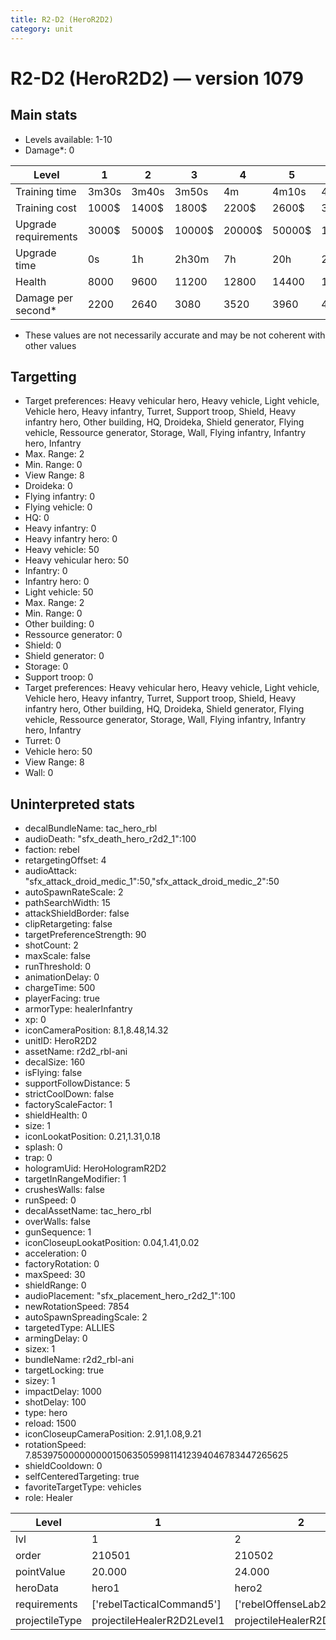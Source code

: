 ```yaml
---
title: R2-D2 (HeroR2D2)
category: unit
---
```


# R2-D2 (HeroR2D2) — version 1079

## Main stats

  * Levels available: 1-10
  * Damage*: 0

|Level               |1    |2    |3     |4     |5     |6      |7      |8      |9       |10      |
|--------------------|-----|-----|------|------|------|-------|-------|-------|--------|--------|
|Training time       |3m30s|3m40s|3m50s |4m    |4m10s |4m20s  |4m30s  |9m20s  |9m40s   |10m     |
|Training cost       |1000$|1400$|1800$ |2200$ |2600$ |3000$  |3400$  |4000$  |4200$   |4600$   |
|Upgrade requirements|3000$|5000$|10000$|20000$|50000$|135000$|225000$|450000$|1500000$|2500000$|
|Upgrade time        |0s   |1h   |2h30m |7h    |20h   |2d12h  |4d     |6d     |1w1d    |1w5d    |
|Health              |8000 |9600 |11200 |12800 |14400 |16000  |17600  |19200  |20800   |24000   |
|Damage per second*  |2200 |2640 |3080  |3520  |3960  |4400   |4840   |5280   |5720    |6600    |

* These values are not necessarily accurate and may be not coherent with other values

## Targetting

  * Target preferences: Heavy vehicular hero, Heavy vehicle, Light vehicle, Vehicle hero, Heavy infantry, Turret, Support troop, Shield, Heavy infantry hero, Other building, HQ, Droideka, Shield generator, Flying vehicle, Ressource generator, Storage, Wall, Flying infantry, Infantry hero, Infantry
  * Max. Range: 2
  * Min. Range: 0
  * View Range: 8
  * Droideka: 0
  * Flying infantry: 0
  * Flying vehicle: 0
  * HQ: 0
  * Heavy infantry: 0
  * Heavy infantry hero: 0
  * Heavy vehicle: 50
  * Heavy vehicular hero: 50
  * Infantry: 0
  * Infantry hero: 0
  * Light vehicle: 50
  * Max. Range: 2
  * Min. Range: 0
  * Other building: 0
  * Ressource generator: 0
  * Shield: 0
  * Shield generator: 0
  * Storage: 0
  * Support troop: 0
  * Target preferences: Heavy vehicular hero, Heavy vehicle, Light vehicle, Vehicle hero, Heavy infantry, Turret, Support troop, Shield, Heavy infantry hero, Other building, HQ, Droideka, Shield generator, Flying vehicle, Ressource generator, Storage, Wall, Flying infantry, Infantry hero, Infantry
  * Turret: 0
  * Vehicle hero: 50
  * View Range: 8
  * Wall: 0

## Uninterpreted stats

  * decalBundleName: tac_hero_rbl
  * audioDeath: "sfx_death_hero_r2d2_1":100
  * faction: rebel
  * retargetingOffset: 4
  * audioAttack: "sfx_attack_droid_medic_1":50,"sfx_attack_droid_medic_2":50
  * autoSpawnRateScale: 2
  * pathSearchWidth: 15
  * attackShieldBorder: false
  * clipRetargeting: false
  * targetPreferenceStrength: 90
  * shotCount: 2
  * maxScale: false
  * runThreshold: 0
  * animationDelay: 0
  * chargeTime: 500
  * playerFacing: true
  * armorType: healerInfantry
  * xp: 0
  * iconCameraPosition: 8.1,8.48,14.32
  * unitID: HeroR2D2
  * assetName: r2d2_rbl-ani
  * decalSize: 160
  * isFlying: false
  * supportFollowDistance: 5
  * strictCoolDown: false
  * factoryScaleFactor: 1
  * shieldHealth: 0
  * size: 1
  * iconLookatPosition: 0.21,1.31,0.18
  * splash: 0
  * trap: 0
  * hologramUid: HeroHologramR2D2
  * targetInRangeModifier: 1
  * crushesWalls: false
  * runSpeed: 0
  * decalAssetName: tac_hero_rbl
  * overWalls: false
  * gunSequence: 1
  * iconCloseupLookatPosition: 0.04,1.41,0.02
  * acceleration: 0
  * factoryRotation: 0
  * maxSpeed: 30
  * shieldRange: 0
  * audioPlacement: "sfx_placement_hero_r2d2_1":100
  * newRotationSpeed: 7854
  * autoSpawnSpreadingScale: 2
  * targetedType: ALLIES
  * armingDelay: 0
  * sizex: 1
  * bundleName: r2d2_rbl-ani
  * targetLocking: true
  * sizey: 1
  * impactDelay: 1000
  * shotDelay: 100
  * type: hero
  * reload: 1500
  * iconCloseupCameraPosition: 2.91,1.08,9.21
  * rotationSpeed: 7.8539750000000001506350599811412394046783447265625
  * shieldCooldown: 0
  * selfCenteredTargeting: true
  * favoriteTargetType: vehicles
  * role: Healer

|Level         |1                         |2                         |3                         |4                         |5                         |6                         |7                         |8                         |9                         |10                         |
|--------------|--------------------------|--------------------------|--------------------------|--------------------------|--------------------------|--------------------------|--------------------------|--------------------------|--------------------------|---------------------------|
|lvl           |1                         |2                         |3                         |4                         |5                         |6                         |7                         |8                         |9                         |10                         |
|order         |210501                    |210502                    |210503                    |210504                    |210505                    |210506                    |210507                    |210508                    |210509                    |210510                     |
|pointValue    |20.000                    |24.000                    |28.000                    |32.000                    |36.000                    |40.000                    |44.000                    |48.000                    |52.000                    |60.000                     |
|heroData      |hero1                     |hero2                     |hero3                     |hero4                     |hero5                     |hero6                     |hero7                     |hero8                     |hero9                     |hero10                     |
|requirements  |['rebelTacticalCommand5'] |['rebelOffenseLab2']      |['rebelOffenseLab3']      |['rebelOffenseLab4']      |['rebelOffenseLab5']      |['rebelOffenseLab6']      |['rebelOffenseLab7']      |['rebelOffenseLab8']      |['rebelOffenseLab9']      |['rebelOffenseLab10']      |
|projectileType|projectileHealerR2D2Level1|projectileHealerR2D2Level2|projectileHealerR2D2Level3|projectileHealerR2D2Level4|projectileHealerR2D2Level5|projectileHealerR2D2Level6|projectileHealerR2D2Level7|projectileHealerR2D2Level8|projectileHealerR2D2Level9|projectileHealerR2D2Level10|


